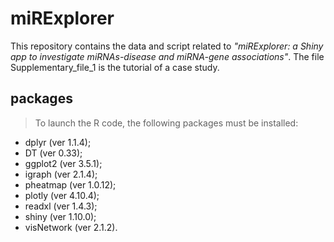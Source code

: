 # miRExplorer

This repository contains the data and script related to *"miRExplorer: a Shiny app to investigate miRNAs-disease and miRNA-gene associations"*.
The file Supplementary_file_1 is the tutorial of a case study.

## packages

> To launch the R code, the following packages must be installed:

- dplyr (ver 1.1.4);
- DT (ver 0.33);
- ggplot2 (ver 3.5.1);
- igraph (ver 2.1.4);
- pheatmap (ver 1.0.12);
- plotly (ver 4.10.4);
- readxl (ver 1.4.3);
- shiny (ver 1.10.0);
- visNetwork (ver 2.1.2).

